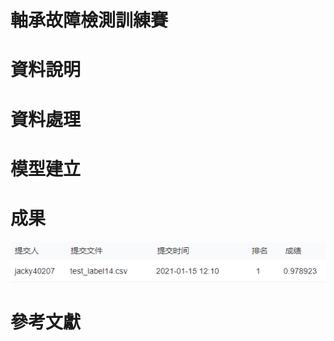 # 軸承故障檢測訓練賽

# 資料說明
# 資料處理
# 模型建立
# 成果
![image](https://github.com/jacky40207/DC-data-challenge/blob/main/test%E6%88%90%E6%9E%9C.png)
# 參考文獻
